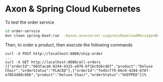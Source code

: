 # Axon & Spring Cloud Kubernetes

To test the order service

```bash
cd order-service
mvn clean spring-boot:run  -Daxon.axonserver.suppressDownloadMessage=true
```

Then, to order a product, then execute the following commands

```
curl -X POST http://localhost:8080/ship-order
...
curl -X GET http://localhost:8080/all-orders
[{"orderId":"603faca6-0244-4315-a976-bf1bc936c467","product":"Deluxe Chair","orderStatus":"PLACED"},{"orderId":"fe45cf79-66c0-4294-876f-e78b3d68c68b","product":"Deluxe Chair","orderStatus":"SHIPPED"}]%   
```